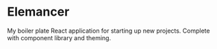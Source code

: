 # Elemancer

My boiler plate React application for starting up new projects. Complete with component library and theming.
